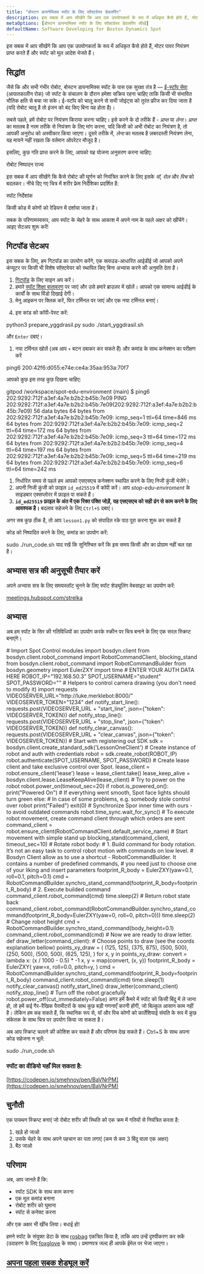 ```yaml
---
title: "बोस्टन डायनेमिक्स स्पॉट के लिए सॉफ्टवेयर डेवलपिंग"
description: इस सबक में आप सीखेंगे कि आप एक उपयोगकर्ता के रूप में अधिकृत कैसे होते हैं, मोटर पावर नियंत्रण प्राप्त करते हैं और स्पॉट को मूल आदेश भेजते हैं।
metaOptions: [बोस्टन डायनामिक्स स्पॉट के लिए सॉफ़्टवेयर डेवलपिंग सीखें]
defaultName: Software Developing for Boston Dynamics Spot
---
```


<RoboAcademyText fWeight="500">
इस सबक में आप सीखेंगे कि आप एक उपयोगकर्ता के रूप में अधिकृत कैसे होते हैं, मोटर पावर नियंत्रण प्राप्त करते हैं और स्पॉट को मूल आदेश भेजते हैं।
</RoboAcademyText>

## सिद्धांत

जैसे कि और सभी गंभीर रोबोट, बोस्टन डायनामिक्स स्पॉट के पास एक सुरक्षा तंत्र है — [ई-स्टॉप सेवा](https://dev.bostondynamics.com/docs/concepts/estop_service) (आपातकालीन रोक) जो स्पॉट के संचालन के दौरान हमेशा सक्रिय रहना चाहिए ताकि किसी भी संभावित भौतिक क्षति से बचा जा सके। ई-स्टॉप को चालू करने से सभी जोइंट्स को तुरंत फ्रीज कर दिया जाता है (यदि रोबोट चालू है तो इंजन को बंद किए बिना यह होता है)।

सबसे पहले, हमें रोबोट पर नियंत्रण किराया करना चाहिए। इसे करने के दो तरीके हैं - *प्राप्त* या *लेना*। *प्राप्त* का मतलब है नरम तरीके से नियंत्रण के लिए मांग करना, यदि किसी को अभी रोबोट का नियंत्रण है, तो आपकी अनुरोध को अस्वीकार किया जाएगा। दूसरे तरीके में, *लेना* का मतलब है ज़बरदस्ती नियंत्रण लेना, यह मायने नहीं रखता कि वर्तमान ऑपरेटर मौजूद है।

इसलिए, कुछ गति प्राप्त करने के लिए, आपको यह योजना अनुसरण करना चाहिए:

<LessonImages src="boston-dynamics-spot/e_stop_scheme.png" alt="रोबोट क्रियान्वयन स्थितियाँ" imageClasses="mb"/>

रोबोट निष्पादन राज्य

इस सबक में आप सीखेंगे कि कैसे रोबोट की घूर्णन को नियंत्रित करने के लिए इसके *यॉ*, *रोल* और *पिच* को बदलकर। नीचे दिए गए चित्र में शरीर फ्रेम निर्देशिका प्रदर्शित है:

<LessonImages src="boston-dynamics-spot/spot_coords.png" alt="स्पॉट निर्देशांक" imageClasses="mb"/>

स्पॉट निर्देशांक

<RoboAcademyText fWeight="300" fSize="90%">
किसी कोड में कोणों को रेडियन में दर्शाया जाता है।
</RoboAcademyText>

सबक के परिणामस्वरूप, आप स्पॉट के चेहरे के साथ आकाश में अपने नाम के पहले अक्षर को खींचेंगे। आइए सेटअप शुरू करें!

## गिटपॉड सेटअप

इस सबक के लिए, हम गिटपॉड का उपयोग करेंगे, एक क्लाउड-आधारित आईडीई जो आपको अपने कंप्यूटर पर किसी भी विशेष सॉफ़्टवेयर को स्थापित किए बिना अभ्यास करने की अनुमति देता है।

1. [गिटपॉड](https://gitpod.io/) के लिए साइन अप करें।
2. हमारे [स्पॉट शिक्षा वातावरण](https://gitpod.io/#github.com/merklebot/spot-edu-environment) पर जाएं और उसे हमारे ब्राउज़र में खोलें। आपको एक सामान्य आईडीई के कार्यों के साथ विंडो दिखाई देगी। 
3. मेनू आइकन पर क्लिक करें, फिर टर्मिनल पर जाएं और एक नया टर्मिनल बनाएं।

<LessonImages src="boston-dynamics-spot/gitpod_terminal.png" alt="terminal" imageClasses="mb"/>
    
    
4. इस कांड को कॉपी-पेस्ट करें:

<LessonCodeWrapper language="bash" codeClass="big-code">
python3 prepare_yggdrasil.py
sudo ./start_yggdrasil.sh

</LessonCodeWrapper>

और `Enter` दबाएं।

1. नया टर्मिनल खोलें (अब आप `+` बटन दबाकर कर सकते हैं) और कमांड के साथ कनेक्शन का परीक्षण करें

<LessonCodeWrapper language="bash" codeClass="big-code">
ping6 200:42f6:d055:e74e:ce4a:35aa:953a:70f7

</LessonCodeWrapper>

आपको कुछ इस तरह कुछ दिखना चाहिए:

<LessonCodeWrapper language="bash" codeClass="big-code">
gitpod /workspace/spot-edu-environment (main) $ ping6 202:9292:712f:a3ef:4a7e:b2b2:b45b:7e09
PING 202:9292:712f:a3ef:4a7e:b2b2:b45b:7e09(202:9292:712f:a3ef:4a7e:b2b2:b45b:7e09) 56 data bytes
64 bytes from 202:9292:712f:a3ef:4a7e:b2b2:b45b:7e09: icmp_seq=1 ttl=64 time=846 ms
64 bytes from 202:9292:712f:a3ef:4a7e:b2b2:b45b:7e09: icmp_seq=2 ttl=64 time=172 ms
64 bytes from 202:9292:712f:a3ef:4a7e:b2b2:b45b:7e09: icmp_seq=3 ttl=64 time=172 ms
64 bytes from 202:9292:712f:a3ef:4a7e:b2b2:b45b:7e09: icmp_seq=4 ttl=64 time=197 ms
64 bytes from 202:9292:712f:a3ef:4a7e:b2b2:b45b:7e09: icmp_seq=5 ttl=64 time=219 ms
64 bytes from 202:9292:712f:a3ef:4a7e:b2b2:b45b:7e09: icmp_seq=6 ttl=64 time=242 ms

</LessonCodeWrapper>

1. निर्धारित समय से पहले हम आपको एसएसएच कनेक्शन स्थापित करने के लिए निजी कुंजी भेजेंगे।
2. अपनी निजी कुंजी को फ़ाइल `id_ed25519` में कॉपी करें। आप *stop-edu-enviroment* के साइडबार एक्सप्लोरर में फ़ाइल पा सकते हैं।
3. **`id_ed25519` फ़ाइल के अंत में एक रिक्त पंक्ति जोड़ें, यह एसएसएच को सही ढंग से काम करने के लिए आवश्यक है।** बदलाव सहेजने के लिए `Ctrl+S` दबाएं।

अगर सब कुछ ठीक है, तो आप `lesson1.py` को संपादित रके पाठ पूरा करना शुरू कर सकते हैं

कोड को निष्पादित करने के लिए, कमांड का उपयोग करें:


<LessonCodeWrapper language="bash">
sudo ./run_code.sh

</LessonCodeWrapper>


<RoboAcademyText fWeight="700" fStyle="normal">
याद रखें कि सुनिश्चित करें कि इस समय किसी और का प्रोग्राम नहीं चल रहा है।
</RoboAcademyText>


## अभ्यास सत्र की अनुसूची तैयार करें

अपने अभ्यास सत्र के लिए समयस्लॉट चुनने के लिए स्पॉट शेड्यूलिंग वेबसाइट का उपयोग करें:

[meetings.hubspot.com/strelka](https://meetings.hubspot.com/strelka)

## अभ्यास

अब हम स्पॉट के सिर की गतिविधियों का उपयोग करके स्क्रीन पर चित्र बनाने के लिए एक सरल स्क्रिप्ट बनाएंगे।

<LessonCodeWrapper language="python" codeClass="big-code">
# Import Spot Control modules
import bosdyn.client
from bosdyn.client.robot_command import RobotCommandClient, blocking_stand
from bosdyn.client.robot_command import RobotCommandBuilder
from bosdyn.geometry import EulerZXY
import time
# ENTER YOUR AUTH DATA HERE
ROBOT_IP="192.168.50.3"
SPOT_USERNAME="student"
SPOT_PASSWORD=""
# Helpers to control camera drawing (you don't need to modify it)
import requests
VIDEOSERVER_URL="http://luke.merklebot:8000/"
VIDEOSERVER_TOKEN="1234"
def notify_start_line():
  requests.post(VIDEOSERVER_URL + "start_line", json={"token": VIDEOSERVER_TOKEN})
def notify_stop_line():
  requests.post(VIDEOSERVER_URL + "stop_line", json={"token": VIDEOSERVER_TOKEN})
def notify_clear_canvas():
    requests.post(VIDEOSERVER_URL + "clear_canvas", json={"token": VIDEOSERVER_TOKEN})
# Start with registering out SDK
sdk = bosdyn.client.create_standard_sdk('LessonOneClient')
# Create instance of robot and auth with credentials
robot = sdk.create_robot(ROBOT_IP)
robot.authenticate(SPOT_USERNAME, SPOT_PASSWORD)
# Create lease client and take exclusive control over Spot.  
lease_client = robot.ensure_client('lease')
lease = lease_client.take()
lease_keep_alive = bosdyn.client.lease.LeaseKeepAlive(lease_client)
# Try to power on the robot
robot.power_on(timeout_sec=20)
if robot.is_powered_on():
    print("Powered On")
		# If everything went smooth, Spot face lights should turn green
else:
		# In case of some problems, e.g. somebody stole control over robot
    print("Failed")
    exit(0)
# Synchronize Spor inner time with ours - to avoid outdated commands
robot.time_sync.wait_for_sync()
# To execute robot movement, create command client through which orders are sent
command_client = robot.ensure_client(RobotCommandClient.default_service_name)
# Start movement with simple stand up
blocking_stand(command_client, timeout_sec=10)
# Rotate robot body:
#  1. Build command for body rotation. It’s not an easy task to control robot motion with commands on low level. 
#     Bosdyn Client allow as to use a shortcut - RobotCommandBuilder. It contains a number of predefined commands, 
#     you need just to choose one of your liking and insert parameters
footprint_R_body = EulerZXY(yaw=0.1, roll=0.1, pitch=0.1)
cmd = RobotCommandBuilder.synchro_stand_command(footprint_R_body=footprint_R_body)
#  2. Execute builded command
command_client.robot_command(cmd)
time.sleep(2)
# Return robot state back
command_client.robot_command(RobotCommandBuilder.synchro_stand_command(footprint_R_body=EulerZXY(yaw=0, roll=0, pitch=0)))
time.sleep(2)
# Change robot height
cmd = RobotCommandBuilder.synchro_stand_command(body_height=0.1)
command_client.robot_command(cmd)
# Now we are ready to draw letter. 
def draw_letter(command_client):
		# Choose points to draw (see the coords explanation bellow)
    points_xy_draw = (
        (125, 125),
        (375, 875),
        (500, 500),
        (250, 500),
        (500, 500),
        (625, 125),
    )
    for x, y in points_xy_draw:
        convert = lambda x: (x / 1000 - 0.5) * -1
        x, y = map(convert, (x, y))
        footprint_R_body = EulerZXY(
            yaw=x, 
            roll=0.0, 
            pitch=y,
        )
        cmd = RobotCommandBuilder.synchro_stand_command(footprint_R_body=footprint_R_body)
        command_client.robot_command(cmd)
        time.sleep(1)
notify_clear_canvas()
notify_start_line()
draw_letter(command_client)
notify_stop_line()
# Turn off the robot gracefully
robot.power_off(cut_immediately=False)

</LessonCodeWrapper>

<RoboAcademyText fWeight="300" fSize="90%">
अगर हमें कैमरे में स्पॉट को किसी बिंदु में ले जाना हो, तो हमें कई गैर-रैखिक पैरामीटरों के साथ कुछ बड़ी गणनाएँ करनी होंगी, जो बिल्कुल आसान काम नहीं है। लेकिन हम कह सकते हैं, कि स्थानिक रूप से, यॉ और पिच कोणों को कार्तेशियाई संयति के रूप में कुछ संकेतक के साथ चित्र पर उपयोग किया जा सकता है।
</RoboAcademyText>


<LessonImages src="boston-dynamics-spot/cartesian.jpeg" alt="spot" imageClasses="mb"/>

अब आप स्क्रिप्ट चलाने की कोशिश कर सकते हैं और परिणाम देख सकते हैं। Ctrl+S के साथ अपना कोड सहेजना न भूलें:

<LessonCodeWrapper language="bash">
sudo ./run_code.sh
</LessonCodeWrapper>


### स्पॉट का वीडियो यहाँ मिल सकता है:
[https://codepen.io/smehnov/pen/BaVNrPM](https://codepen.io/smehnov/pen/BaVNrPM)


## चुनौती
एक पायथन स्क्रिप्ट बनाएं जो रोबोट शरीर की स्थिति को एक क्रम में गतियों से नियंत्रित करता है:

1. खड़े हो जाओ
2. उसके चेहरे के साथ अपने पहचान का पता लगाएं (कम से कम 3 बिंदु वाला एक अक्षर)
3. बैठ जाओ

## परिणाम

अब, आप जानते हैं कि:

- स्पॉट SDK के साथ काम करना
- एक मूल कमांड बनाना
- रोबोट शरीर को घुमाना
- स्पॉट से कनेक्ट करना

और एक अक्षर भी खींच लिया। बधाई हो!


<RoboAcademyText fWeight="500">

हमने स्पॉट के संयुक्त डेटा के साथ [rosbag](http://wiki.ros.org/rosbag) एकत्रित किया है, ताकि आप उन्हें दृश्यीकरण कर सकें (उदाहरण के लिए [foxglove](https://www.notion.so/Lesson-1-Emergency-Stop-Initialization-Body-Position-Control-4ccf6316330d4680ab1bb571b2b788d5) के साथ)। प्रमाणपत्र जल्द ही आपके ईमेल पर भेजा जाएगा।

</RoboAcademyText> 


## [अपना पहला सबक शेड्यूल करें](https://meetings.hubspot.com/strelka)